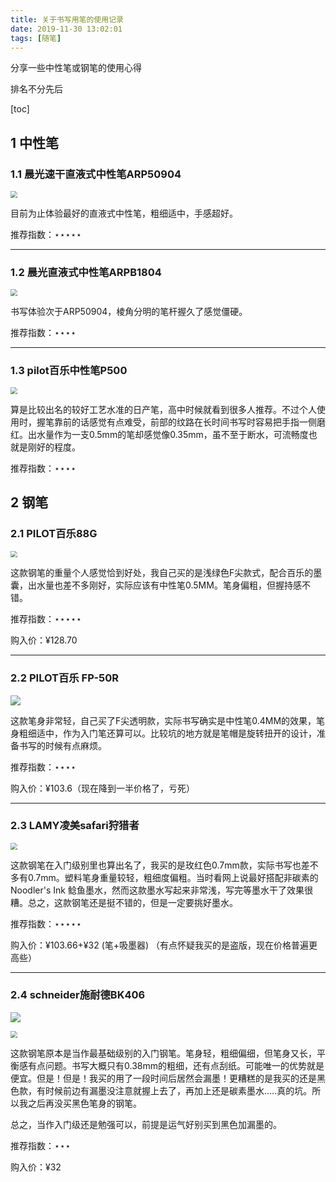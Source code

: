 ```yaml
---
title: 关于书写用笔的使用记录
date: 2019-11-30 13:02:01
tags: [随笔]
---
```


分享一些中性笔或钢笔的使用心得

排名不分先后

<!--more-->

[toc]

## 1 中性笔

### 1.1 晨光速干直液式中性笔ARP50904

<img src=" https://tappat-1300227703.cos.ap-guangzhou.myqcloud.com/picture/pen_0.jpg" style="zoom:67%;" />

目前为止体验最好的直液式中性笔，粗细适中，手感超好。

推荐指数：$\star$$\star$$\star$$\star$$\star$

---

### 1.2 晨光直液式中性笔ARPB1804

<img src=" https://tappat-1300227703.cos.ap-guangzhou.myqcloud.com/picture/pen_1.jpg" style="zoom:67%;" />

书写体验次于ARP50904，棱角分明的笔杆握久了感觉僵硬。

推荐指数：$\star$$\star$$\star$$\star$

---

### 1.3 pilot百乐中性笔P500

<img src=" https://tappat-1300227703.cos.ap-guangzhou.myqcloud.com/picture/pen_2.jpg" style="zoom:67%;" />

算是比较出名的较好工艺水准的日产笔，高中时候就看到很多人推荐。不过个人使用时，握笔靠前的话感觉有点难受，前部的纹路在长时间书写时容易把手指一侧磨红。出水量作为一支0.5mm的笔却感觉像0.35mm，虽不至于断水，可流畅度也就是刚好的程度。

推荐指数：$\star$$\star$$\star$$\star$



## 2 钢笔

### 2.1 PILOT百乐88G



<img src="https://tappat-1300227703.cos.ap-guangzhou.myqcloud.com/picture/pen_3.jpg" style="zoom:67%;" />

这款钢笔的重量个人感觉恰到好处，我自己买的是浅绿色F尖款式，配合百乐的墨囊，出水量也差不多刚好，实际应该有中性笔0.5MM。笔身偏粗，但握持感不错。

推荐指数：$\star$$\star$$\star$$\star$$\star$

购入价：&yen;128.70

---

### 2.2 PILOT百乐 FP-50R

![](https://tappat-1300227703.cos.ap-guangzhou.myqcloud.com/picture/pen_4.png)

这款笔身非常轻，自己买了F尖透明款，实际书写确实是中性笔0.4MM的效果，笔身粗细适中，作为入门笔还算可以。比较坑的地方就是笔帽是旋转扭开的设计，准备书写的时候有点麻烦。

推荐指数：$\star$$\star$$\star$$\star$

购入价：&yen;103.6（现在降到一半价格了，亏死）

---

### 2.3 LAMY凌美safari狩猎者

<img src="https://tappat-1300227703.cos.ap-guangzhou.myqcloud.com/picture/pen_5.jpg" style="zoom: 67%;" />

这款钢笔在入门级别里也算出名了，我买的是玫红色0.7mm款，实际书写也差不多有0.7mm。塑料笔身重量较轻，粗细度偏粗。当时看网上说最好搭配非碳素的Noodler's Ink 鲶鱼墨水，然而这款墨水写起来非常浅，写完等墨水干了效果很糟。总之，这款钢笔还是挺不错的，但是一定要挑好墨水。

推荐指数：$\star$$\star$$\star$$\star$$\star$

购入价：&yen;103.66+&yen;32 (笔+吸墨器) （有点怀疑我买的是盗版，现在价格普遍更高些）

---

### 2.4 schneider施耐德BK406

![](https://tappat-1300227703.cos.ap-guangzhou.myqcloud.com/picture/pen6_1.jpg)

<img src="https://tappat-1300227703.cos.ap-guangzhou.myqcloud.com/picture/pen6_2.jpg" style="zoom: 67%;" />

这款钢笔原本是当作最基础级别的入门钢笔。笔身轻，粗细偏细，但笔身又长，平衡感有点问题。书写大概只有0.38mm的粗细，还有点刮纸。可能唯一的优势就是便宜。但是！但是！我买的用了一段时间后居然会漏墨！更糟糕的是我买的还是黑色款，有时候前边有漏墨没注意就握上去了，再加上还是碳素墨水.....真的坑。所以我之后再没买黑色笔身的钢笔。

总之，当作入门级还是勉强可以，前提是运气好别买到黑色加漏墨的。

推荐指数：$\star$$\star$$\star$

购入价：&yen;32